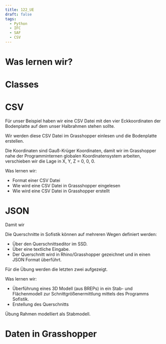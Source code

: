 ```yaml
---
title: 122_UE
draft: false
tags:
  - Python
  - IFC
  - SAF
  - CSV
---
```

# Was lernen wir?



# Classes









# CSV

Für unser Beispiel haben wir eine CSV Datei mit den vier Eckkoordinaten der Bodenplatte auf dem unser Halbrahmen stehen sollte.

Wir werden diese CSV Datei im Grasshopper einlesen und die Bodenplatte erstellen.


Die Koordinaten sind Gauß-Krüger Koordinaten, damit wir im Grasshopper nahe der Programminternen globalen Koordinatensystem arbeiten, verschieben wir die Lage in X, Y, Z = 0, 0, 0.

Was lernen wir:
- Format einer CSV Datei
- Wie wird eine CSV Datei in Grassshopper eingelesen
- Wie wird eine CSV Datei in Grasshopper erstellt
# JSON

Damit wir 

Die Querschnitte in Sofistik können auf mehreren Wegen definiert werden:
- Über den Querschnittseditor im SSD.
- Über eine textliche Eingabe.
- Der Querschnitt wird in Rhino/Grasshopper gezeichnet und in einen JSON Format überführt.

Für die Übung werden die letzten zwei aufgezeigt.


Was lernen wir:
- Überführung eines 3D Modell (aus BREPs) in ein Stab- und Flächenmodell zur Schnittgrößenermittlung mittels des Programms Sofistik.
- Erstellung des Querschnitts


Übung Rahmen modelliert als Stabmodell.



# Daten in Grasshopper

